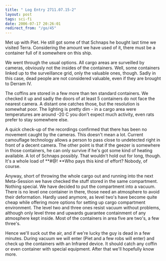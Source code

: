 ```yaml
---
title: " Log Entry 2711.07.15-2"
layout: post
tags: sci-fi
date: 2006-07-17 20:26:01
redirect_from: "/go/45"
---
```


Met up with Piet. He still got some of that Schnaps he bought last time we visited Terra. Considering the amount we have used of it, there must be a container full of it somewhere on this ship. 

We went through the usual options. All cargo areas are surveilled by cameras, obviously not the insides of the containers. Well, some containers linked up to the surveillance grid, only the valuable ones, though. Sadly in this case, dead people are not considered valuable, even if they are brought to Derram IV. 

The coffins are stored in a few more than ten standard containers. We checked it up and sadly the doors of at least 5 containers do not face the nearest camera. A distant one catches those, but the resolution is somewhat poor. The lighting is pretty dim - in a cargo area were temperatures are around -20 C you don&#39;t expect much activity, even rats prefer to stay somewhere else.  

A quick check-up of the recordings confirmed that there has been no movement caught by the cameras. This doesn&#39;t mean a lot. Current camouflage technology allows a person to pass close to undetected right in front of a decent camera. The other point is that if the geezer is somewhere in those containers, he can only survive if he&#39;s got some kind of heating available. A lot of Schnaps possibly. That wouldn&#39;t hold out for long, though. It&#39;s a whole load of **#@! **Who pays this kind of effort? Nobody, of course. 

Anyway, short of throwing the whole cargo out and  running into the next Meta-Session we have checked the stuff stored in the same compartment. Nothing special. We have decided to put the compartment into a vacuum. There is no level one container in there, those need an atmosphere to avoid their deformation. Hardly used anymore, as level two&#39;s have become quite cheap while offering more options for setting up cargo compartment environment. The level two and three ones resist vacuum without problems, although only level three and upwards guarantee containment of any atmosphere kept inside. Most of the containers in area five are two&#39;s, a few three&#39;s. 

Hence we&#39;ll suck out the air, and if we&#39;re lucky the guy is dead in a few minutes. During vacuum we will enter (Piet and a few robs will enter) and check up the containers with an Infrared device. It should catch any coffin or even container with special equipment. After that we&#39;ll hopefully know more.